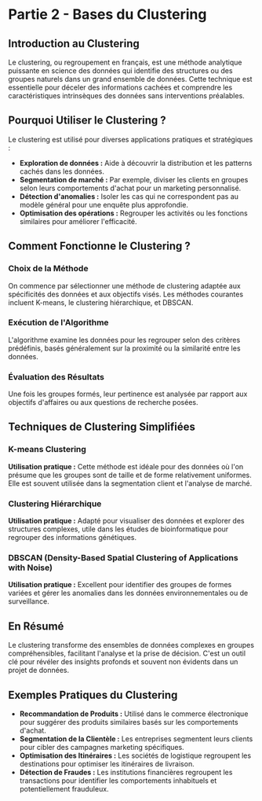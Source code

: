 # Partie 2 - Bases du Clustering

## Introduction au Clustering
Le clustering, ou regroupement en français, est une méthode analytique puissante en science des données qui identifie des structures ou des groupes naturels dans un grand ensemble de données. Cette technique est essentielle pour déceler des informations cachées et comprendre les caractéristiques intrinsèques des données sans interventions préalables.

## Pourquoi Utiliser le Clustering ?
Le clustering est utilisé pour diverses applications pratiques et stratégiques :
- **Exploration de données :** Aide à découvrir la distribution et les patterns cachés dans les données.
- **Segmentation de marché :** Par exemple, diviser les clients en groupes selon leurs comportements d'achat pour un marketing personnalisé.
- **Détection d'anomalies :** Isoler les cas qui ne correspondent pas au modèle général pour une enquête plus approfondie.
- **Optimisation des opérations :** Regrouper les activités ou les fonctions similaires pour améliorer l'efficacité.

## Comment Fonctionne le Clustering ?
### Choix de la Méthode
On commence par sélectionner une méthode de clustering adaptée aux spécificités des données et aux objectifs visés. Les méthodes courantes incluent K-means, le clustering hiérarchique, et DBSCAN.

### Exécution de l'Algorithme
L'algorithme examine les données pour les regrouper selon des critères prédéfinis, basés généralement sur la proximité ou la similarité entre les données.

### Évaluation des Résultats
Une fois les groupes formés, leur pertinence est analysée par rapport aux objectifs d'affaires ou aux questions de recherche posées.

## Techniques de Clustering Simplifiées
### K-means Clustering
**Utilisation pratique :** Cette méthode est idéale pour des données où l'on présume que les groupes sont de taille et de forme relativement uniformes. Elle est souvent utilisée dans la segmentation client et l'analyse de marché.

### Clustering Hiérarchique
**Utilisation pratique :** Adapté pour visualiser des données et explorer des structures complexes, utile dans les études de bioinformatique pour regrouper des informations génétiques.

### DBSCAN (Density-Based Spatial Clustering of Applications with Noise)
**Utilisation pratique :** Excellent pour identifier des groupes de formes variées et gérer les anomalies dans les données environnementales ou de surveillance.

## En Résumé
Le clustering transforme des ensembles de données complexes en groupes compréhensibles, facilitant l'analyse et la prise de décision. C'est un outil clé pour révéler des insights profonds et souvent non évidents dans un projet de données.

## Exemples Pratiques du Clustering
- **Recommandation de Produits :** Utilisé dans le commerce électronique pour suggérer des produits similaires basés sur les comportements d'achat.
- **Segmentation de la Clientèle :** Les entreprises segmentent leurs clients pour cibler des campagnes marketing spécifiques.
- **Optimisation des Itinéraires :** Les sociétés de logistique regroupent les destinations pour optimiser les itinéraires de livraison.
- **Détection de Fraudes :** Les institutions financières regroupent les transactions pour identifier les comportements inhabituels et potentiellement frauduleux.
